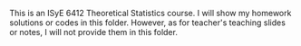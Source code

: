 This is an ISyE 6412 Theoretical Statistics course.
I will show my homework solutions or codes in this folder.
However, as for teacher's teaching slides or notes, I will not provide them in this folder.
